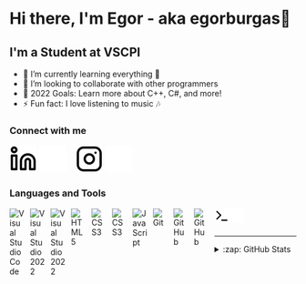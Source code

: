 # Hi there, I'm Egor - aka egorburgas👋

## I'm a Student at VSCPI

- 🌱 I’m currently learning everything 🤣
- 👯 I’m looking to collaborate with other programmers
- 🥅 2022 Goals: Learn more about C++, C#, and more!
- ⚡ Fun fact: I love listening to music 🎶

### Connect with me

[![website](./img/linkedin-light.svg)](https://www.linkedin.com/in/egor-semenov-57715a230/)
[![website](./img/linkedin-dark.svg)](https://www.linkedin.com/in/egor-semenov-57715a230/)
&nbsp;&nbsp;
[![website](./img/instagram-light.svg)](https://www.instagram.com/_professional_bot_/)
[![website](./img/instagram-dark.svg)](https://www.instagram.com/_professional_bot_/)

### Languages and Tools

<img align="left" alt="Visual Studio Code" width="26px" src="https://cdn.jsdelivr.net/gh/devicons/devicon/icons/vscode/vscode-original.svg" style="padding-right:10px;"/>
<img align="left" alt="Visual Studio 2022" width="26px" src="https://upload.wikimedia.org/wikipedia/commons/thumb/5/59/Visual_Studio_Icon_2019.svg/1030px-Visual_Studio_Icon_2019.svg.png" style="padding-right:10px;" />

<img align="left" alt="Visual Studio 2022" width="26px" src="https://iconape.com/wp-content/files/jq/370698/svg/clion-logo-icon-png-svg.png" style="padding-right:10px;" />

<img align="left" alt="HTML5" width="26px" src="https://cdn.jsdelivr.net/gh/devicons/devicon/icons/html5/html5-original.svg" style="padding-right:10px;" />
<img align="left" alt="CSS3" width="26px" src="https://cdn.jsdelivr.net/gh/devicons/devicon/icons/css3/css3-original.svg" style="padding-right:10px;" />


<img align="left" alt="CSS3" width="26px" src="https://upload.wikimedia.org/wikipedia/commons/thumb/1/18/ISO_C%2B%2B_Logo.svg/1822px-ISO_C%2B%2B_Logo.svg.png" style="padding-right:10px;" />

<img align="left" alt="JavaScript" width="26px" src="https://cdn.jsdelivr.net/gh/devicons/devicon/icons/javascript/javascript-original.svg" style="padding-right:10px;" />

<img align="left" alt="Git" width="26px" src="https://cdn.jsdelivr.net/gh/devicons/devicon/icons/git/git-original.svg" style="padding-right:10px;" />
<img align="left" alt="GitHub" width="26px" src="https://user-images.githubusercontent.com/3369400/139447912-e0f43f33-6d9f-45f8-be46-2df5bbc91289.png" style="padding-right:10px;" />
<img align="left" alt="GitHub" width="26px" src="https://user-images.githubusercontent.com/3369400/139448065-39a229ba-4b06-434b-bc67-616e2ed80c8f.png" style="padding-right:10px;" />
<img align="left" alt="Terminal" width="26px" src="./img/terminal-light.svg" />
<img align="left" alt="Terminal" width="26px" src="./img/terminal-dark.svg" />

<br />
<br />

---

</details>

<details>
  <summary>:zap: GitHub Stats</summary>

  <img align="left" alt="EDSemenov19's GitHub Stats" src="https://github-readme-stats.vercel.app/api?username=EDSemenov19&show_icons=true&hide_border=false&title_color=ff652f&icon_color=FFE400&bg_color=09131B&text_color=ffffff&border_color=0c1a25" />

</details>
